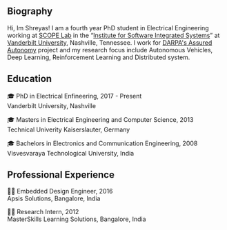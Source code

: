 ## Biography

Hi, Im Shreyas! I am a fourth year PhD student in Electrical Engineering working at [SCOPE Lab](https://scopelab.ai/index.html) in the “[Institute for Software Integrated Systems](https://www.isis.vanderbilt.edu/)” at [Vanderbilt University](https://www.vanderbilt.edu/), Nashville, Tennessee. I work for [DARPA's Assured Autonomy](https://www.darpa.mil/program/assured-autonomy) project and my research focus include Autonomous Vehicles, Deep Learning, Reinforcement Learning and Distributed system.

## Education

:mortar_board:  PhD in Electrical Enfineering, 2017 - Present\
Vanderbilt University, Nashville

:mortar_board:  Masters in Electrical Engineering and Computer Science, 2013\
Technical Univerity Kaiserslauter, Germany

:mortar_board:  Bachelors in Electronics and Communication Engineering, 2008\
Visvesvaraya Technological University, India

## Professional Experience

:man_technologist:  Embedded Design Engineer, 2016\
Apsis Solutions, Bangalore, India

:man_student:  Research Intern, 2012\
MasterSkills Learning Solutions, Bangalore, India

